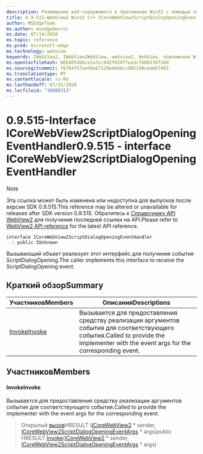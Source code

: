 ```yaml
---
description: Размещение веб-содержимого в приложении Win32 с помощью элемента управления Microsoft Edge WebView2
title: 0.9.515-WebView2 Win32 C++ ICoreWebView2ScriptDialogOpeningEventHandler
author: MSEdgeTeam
ms.author: msedgedevrel
ms.date: 07/14/2020
ms.topic: reference
ms.prod: microsoft-edge
ms.technology: webview
keywords: IWebView2, IWebView2WebView, webview2, WebView, приложения Win32, Win32, EDGE, ICoreWebView2, ICoreWebView2Controller, элемент управления "веб-браузер", HTML Edge
ms.openlocfilehash: 86bb854bbce1a3cc842f656ffea3cf600136f38d
ms.sourcegitcommit: f6764f57aed9ab7229e4eb6cc8851d0cea667403
ms.translationtype: MT
ms.contentlocale: ru-RU
ms.lasthandoff: 07/15/2020
ms.locfileid: "10880313"
---
```

# <span data-ttu-id="57031-104">0.9.515-Interface ICoreWebView2ScriptDialogOpeningEventHandler</span><span class="sxs-lookup"><span data-stu-id="57031-104">0.9.515 - interface ICoreWebView2ScriptDialogOpeningEventHandler</span></span> 

> [!NOTE]
> <span data-ttu-id="57031-105">Эта ссылка может быть изменена или недоступна для выпусков после версии SDK 0.9.515.</span><span class="sxs-lookup"><span data-stu-id="57031-105">This reference may be altered or unavailable for releases after SDK version 0.9.515.</span></span> <span data-ttu-id="57031-106">Обратитесь к [Справочнику API WebView2](../../../webview2-api-reference.md) для получения последней ссылки на API.</span><span class="sxs-lookup"><span data-stu-id="57031-106">Please refer to [WebView2 API reference](../../../webview2-api-reference.md) for the latest API reference.</span></span>

```
interface ICoreWebView2ScriptDialogOpeningEventHandler
  : public IUnknown
```

<span data-ttu-id="57031-107">Вызывающий объект реализует этот интерфейс для получения события ScriptDialogOpening.</span><span class="sxs-lookup"><span data-stu-id="57031-107">The caller implements this interface to receive the ScriptDialogOpening event.</span></span>

## <span data-ttu-id="57031-108">Краткий обзор</span><span class="sxs-lookup"><span data-stu-id="57031-108">Summary</span></span>

 <span data-ttu-id="57031-109">Участников</span><span class="sxs-lookup"><span data-stu-id="57031-109">Members</span></span>                        | <span data-ttu-id="57031-110">Описания</span><span class="sxs-lookup"><span data-stu-id="57031-110">Descriptions</span></span>
--------------------------------|---------------------------------------------
[<span data-ttu-id="57031-111">Invoke</span><span class="sxs-lookup"><span data-stu-id="57031-111">Invoke</span></span>](#invoke) | <span data-ttu-id="57031-112">Вызывается для предоставления средству реализации аргументов события для соответствующего события.</span><span class="sxs-lookup"><span data-stu-id="57031-112">Called to provide the implementer with the event args for the corresponding event.</span></span>

## <span data-ttu-id="57031-113">Участников</span><span class="sxs-lookup"><span data-stu-id="57031-113">Members</span></span>

#### <span data-ttu-id="57031-114">Invoke</span><span class="sxs-lookup"><span data-stu-id="57031-114">Invoke</span></span> 

<span data-ttu-id="57031-115">Вызывается для предоставления средству реализации аргументов события для соответствующего события.</span><span class="sxs-lookup"><span data-stu-id="57031-115">Called to provide the implementer with the event args for the corresponding event.</span></span>

> <span data-ttu-id="57031-116">Открытый [вызов](#invoke)HRESULT ([ICoreWebView2](icorewebview2.md) \* sender, [ICoreWebView2ScriptDialogOpeningEventArgs](icorewebview2scriptdialogopeningeventargs.md) \* args)</span><span class="sxs-lookup"><span data-stu-id="57031-116">public HRESULT [Invoke](#invoke)([ICoreWebView2](icorewebview2.md) \* sender, [ICoreWebView2ScriptDialogOpeningEventArgs](icorewebview2scriptdialogopeningeventargs.md) \* args)</span></span>

